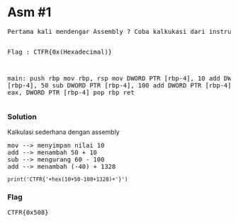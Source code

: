 <h1><b>Asm #1</b></h1>
<pre>
Pertama kali mendengar Assembly ? Coba kalkukasi dari instruksi dibawah ini.

Flag : CTFR{0x(Hexadecimal)}

main:
        push    rbp
        mov     rbp, rsp
        mov     DWORD PTR [rbp-4], 10
        add     DWORD PTR [rbp-4], 50
        sub     DWORD PTR [rbp-4], 100
        add     DWORD PTR [rbp-4], 1328
        mov     eax, DWORD PTR [rbp-4]
        pop     rbp
        ret
</pre>
<h3><b>Solution</b></h3>
<p>Kalkulasi sederhana dengan assembly</p>
<pre>
mov --> menyimpan nilai 10
add --> menambah 50 + 10
sub --> mengurang 60 - 100
add --> menambah (-40) + 1328
</pre>

```python3
print('CTFR{'+hex(10+50-100+1328)+'}')
```
<h3><b>Flag</b></h3>
<pre>
CTFR{0x508}
</pre>
